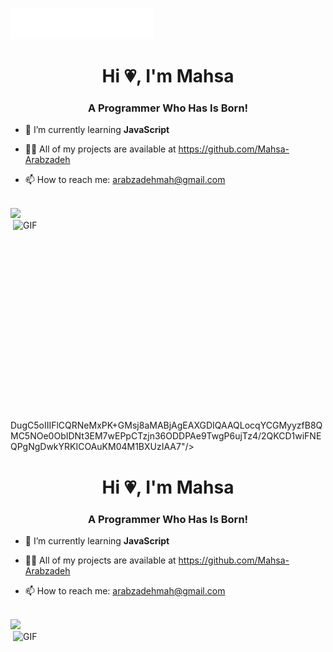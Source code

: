 <img src="images/svg/header_en.svg"></img>
<h1 align="center">Hi &#128151, I'm Mahsa </h1>
<h3 align="center">A Programmer Who Has Is Born!</h3>

- 🌱 I’m currently learning **JavaScript**

- 👨‍💻 All of my projects are available at https://github.com/Mahsa-Arabzadeh

- 📫 How to reach me: arabzadehmah@gmail.com <br><br>

[![](https://visitcount.itsvg.in/api?id=Mahsa-Arabzadeh&icon=5&color=6)](https://visitcount.itsvg.in)
<img align="right" alt="GIF" src="https://tenor.com/bXSez.gif" width="500" height="320" />
DugC5oIIIFlCQRNeMxPK+GMsj8aMABjAgEAXGDIQAAQLocqYCGMyyzfB8QMC5NOe0ObIDNt3EM7wEPpCTzjn36ODDPAe9TwgP6ujTz4/2QKCD1wiFNEQPgNgDwkYRKICOAuKM04M1BXUzIAA7"/>

</svg>
<h1 align="center">Hi &#128151, I'm Mahsa </h1>
<h3 align="center">A Programmer Who Has Is Born!</h3>

- 🌱 I’m currently learning **JavaScript**

- 👨‍💻 All of my projects are available at https://github.com/Mahsa-Arabzadeh

- 📫 How to reach me: arabzadehmah@gmail.com <br><br>

[![](https://visitcount.itsvg.in/api?id=Mahsa-Arabzadeh&icon=5&color=6)](https://visitcount.itsvg.in)
<img align="right" alt="GIF" src="https://tenor.com/bXSez.gif" width="500" height="320" />
